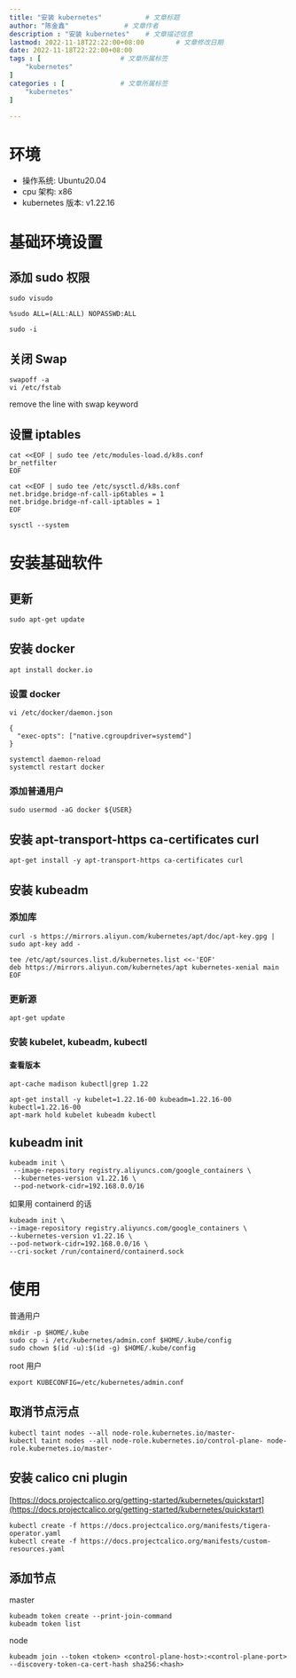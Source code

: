 ```yaml
---
title: "安装 kubernetes"           # 文章标题
author: "陈金鑫"              # 文章作者
description : "安装 kubernetes"    # 文章描述信息
lastmod: 2022-11-18T22:22:00+08:00        # 文章修改日期
date: 2022-11-18T22:22:00+08:00
tags : [                    # 文章所属标签
    "kubernetes"
]
categories : [              # 文章所属标签
    "kubernetes"
]

---
```

# 环境
- 操作系统: Ubuntu20.04
- cpu 架构: x86
- kubernetes 版本: v1.22.16

# 基础环境设置
## 添加 sudo 权限
```
sudo visudo
```
```
%sudo ALL=(ALL:ALL) NOPASSWD:ALL
```
```
sudo -i
```
## 关闭 Swap
```
swapoff -a
vi /etc/fstab
```
remove the line with swap keyword
## 设置 iptables
```
cat <<EOF | sudo tee /etc/modules-load.d/k8s.conf
br_netfilter
EOF
```
```
cat <<EOF | sudo tee /etc/sysctl.d/k8s.conf
net.bridge.bridge-nf-call-ip6tables = 1
net.bridge.bridge-nf-call-iptables = 1
EOF
```
```
sysctl --system
```

# 安装基础软件
## 更新
```
sudo apt-get update
```
## 安装 docker 
```
apt install docker.io
```
### 设置 docker
```
vi /etc/docker/daemon.json
```
```
{
  "exec-opts": ["native.cgroupdriver=systemd"]
}
```
```
systemctl daemon-reload
systemctl restart docker
```
### 添加普通用户
```
sudo usermod -aG docker ${USER}
```
## 安装 apt-transport-https ca-certificates curl
```
apt-get install -y apt-transport-https ca-certificates curl
```
## 安装 kubeadm
### 添加库
```
curl -s https://mirrors.aliyun.com/kubernetes/apt/doc/apt-key.gpg | sudo apt-key add -
```
```
tee /etc/apt/sources.list.d/kubernetes.list <<-'EOF'
deb https://mirrors.aliyun.com/kubernetes/apt kubernetes-xenial main
EOF
```
### 更新源
```
apt-get update
```
### 安装 kubelet, kubeadm, kubectl
#### 查看版本
```
apt-cache madison kubectl|grep 1.22
```
```
apt-get install -y kubelet=1.22.16-00 kubeadm=1.22.16-00 kubectl=1.22.16-00
apt-mark hold kubelet kubeadm kubectl
```
## kubeadm init
```
kubeadm init \
 --image-repository registry.aliyuncs.com/google_containers \
 --kubernetes-version v1.22.16 \
 --pod-network-cidr=192.168.0.0/16
```
如果用 containerd 的话
```
kubeadm init \
--image-repository registry.aliyuncs.com/google_containers \
--kubernetes-version v1.22.16 \
--pod-network-cidr=192.168.0.0/16 \
--cri-socket /run/containerd/containerd.sock
```

# 使用
普通用户
```
mkdir -p $HOME/.kube
sudo cp -i /etc/kubernetes/admin.conf $HOME/.kube/config
sudo chown $(id -u):$(id -g) $HOME/.kube/config
```
root 用户
```
export KUBECONFIG=/etc/kubernetes/admin.conf
```

## 取消节点污点
```
kubectl taint nodes --all node-role.kubernetes.io/master-
kubectl taint nodes --all node-role.kubernetes.io/control-plane- node-role.kubernetes.io/master-

```
## 安装 calico cni plugin
[https://docs.projectcalico.org/getting-started/kubernetes/quickstart](https://docs.projectcalico.org/getting-started/kubernetes/quickstart)
```
kubectl create -f https://docs.projectcalico.org/manifests/tigera-operator.yaml
kubectl create -f https://docs.projectcalico.org/manifests/custom-resources.yaml
```
## 添加节点
master
```
kubeadm token create --print-join-command
kubeadm token list
```
node
```
kubeadm join --token <token> <control-plane-host>:<control-plane-port> --discovery-token-ca-cert-hash sha256:<hash>
```